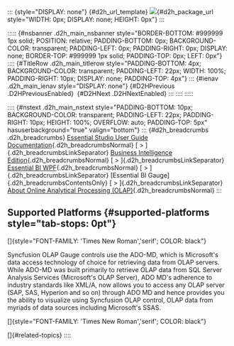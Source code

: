 ::: {style="DISPLAY: none"}
[](ms-xhelp:///?Id=d2h_url_template){#d2h_url_template} ![](!package_url!){#d2h_package_url style="WIDTH: 0px; DISPLAY: none; HEIGHT: 0px"}
:::

::::: {#nsbanner .d2h_main_nsbanner style="BORDER-BOTTOM: #999999 1px solid; POSITION: relative; PADDING-BOTTOM: 0px; BACKGROUND-COLOR: transparent; PADDING-LEFT: 0px; PADDING-RIGHT: 0px; DISPLAY: none; BORDER-TOP: #999999 1px solid; PADDING-TOP: 0px; LEFT: 0px"}
:::: {#TitleRow .d2h_main_titlerow style="PADDING-BOTTOM: 4px; BACKGROUND-COLOR: transparent; PADDING-LEFT: 22px; WIDTH: 100%; PADDING-RIGHT: 10px; DISPLAY: none; PADDING-TOP: 4px"}
::: {#ienav .d2h_main_ienav style="DISPLAY: none"}
[](ms-xhelp:///?Id=9dd33054-b36e-420d-b809-6780d7e18890){#D2HPrevious .D2HPreviousEnabled}  [](ms-xhelp:///?Id=df0e061b-ab81-428e-8ff5-e3d176983a97){#D2HNext .D2HNextEnabled}
:::
::::
:::::

:::: {#nstext .d2h_main_nstext style="PADDING-BOTTOM: 10px; BACKGROUND-COLOR: transparent; PADDING-LEFT: 22px; PADDING-RIGHT: 10px; HEIGHT: 100%; OVERFLOW: auto; PADDING-TOP: 5px" hasuserbackground="true" valign="bottom"}
::: {#d2h_breadcrumbs .d2h_breadcrumbs}
[Essential Studio User Guide Documentation](ms-xhelp:///?Id=12457748-09e3-4d74-a240-8e049cedf030){.d2h_breadcrumbsNormal} [ \> ]{.d2h_breadcrumbsLinkSeparator} [Business Intelligence Edition](ms-xhelp:///?Id=fdf33dd8-62b2-47b9-ad7b-fc50e590bca5){.d2h_breadcrumbsNormal} [ \> ]{.d2h_breadcrumbsLinkSeparator} [Essential BI WPF](ms-xhelp:///?Id=41e3d586-d922-4a01-8272-679fe4ae7343){.d2h_breadcrumbsNormal} [ \> ]{.d2h_breadcrumbsLinkSeparator} [Essential BI Gauge]{.d2h_breadcrumbsContentsOnly} [ \> ]{.d2h_breadcrumbsLinkSeparator} [About Online Analytical Processing (OLAP)](ms-xhelp:///?Id=9dd33054-b36e-420d-b809-6780d7e18890){.d2h_breadcrumbsNormal}
:::

## Supported Platforms {#supported-platforms style="tab-stops: 0pt"}

[]{style="FONT-FAMILY: 'Times New Roman','serif'; COLOR: black"} 

Syncfusion OLAP Gauge controls use the ADO-MD, which is Microsoft\'s data access technology of choice for retrieving data from OLAP servers. While ADO-MD was built primarily to retrieve OLAP data from SQL Server Analysis Services (Microsoft\'s OLAP Server), ADO MD\'s adherence to industry standards like XML/A, now allows you to access any OLAP server (SAP, SAS, Hyperion and so on) through ADO MD and hence provides you the ability to visualize using Syncfusion OLAP control, OLAP data from myriads of data sources including Microsoft\'s SSAS.

[]{style="FONT-FAMILY: 'Times New Roman','serif'; COLOR: black"} 

[]{#related-topics}
::::
